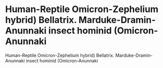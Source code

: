 # Human-Reptile Omicron-Zephelium hybrid) Bellatrix. Marduke-Dramin-Anunnaki insect hominid (Omicron-Anunnaki

Human-Reptile Omicron-Zephelium hybrid) Bellatrix. Marduke-Dramin-Anunnaki insect hominid (Omicron-Anunnaki